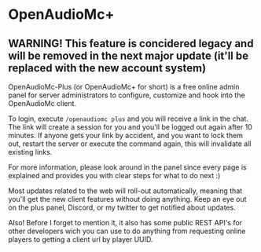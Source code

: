 # OpenAudioMc+
## WARNING! This feature is concidered legacy and will be removed in the next major update (it'll be replaced with the new account system)
OpenAudioMc-Plus (or OpenAudioMc+ for short) is a free online admin panel for server administrators to configure, customize and hook into the OpenAudioMc client.

To login, execute `/openaudiomc plus` and you will receive a link in the chat. The link will create a session for you and you'll be logged out again after 10 minutes. If anyone gets your link by accident, and you want to lock them out, restart the server or execute the command again, this will invalidate all existing links.

For more information, please look around in the panel since every page is explained and provides you with clear steps for what to do next :)

Most updates related to the web will roll-out automatically, meaning that you'll get the new client features without doing anything. Keep an eye out on the plus panel, Discord, or my twitter to get notified about updates.

Also! Before I forget to mention it, it also has some public REST API's for other developers wich you can use to do anything from requesting online players to getting a client url by player UUID.